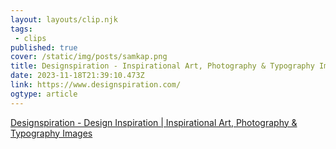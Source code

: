 ```yaml
---
layout: layouts/clip.njk 
tags:
 - clips 
published: true 
cover: /static/img/posts/samkap.png 
title: Designspiration - Inspirational Art, Photography & Typography Images 
date: 2023-11-18T21:39:10.473Z 
link: https://www.designspiration.com/ 
ogtype: article 
---
```

[Designspiration - Design Inspiration | Inspirational Art, Photography & Typography Images](https://www.designspiration.com/) 
